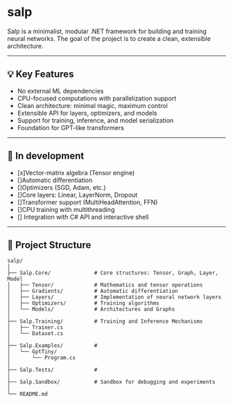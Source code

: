 # salp

Salp is a minimalist, modular .NET framework for building and training neural networks.
The goal of the project is to create a clean, extensible architecture.

---

## 💡 Key Features

- No external ML dependencies
- CPU-focused computations with parallelization support
- Clean architecture: minimal magic, maximum control
- Extensible API for layers, optimizers, and models
- Support for training, inference, and model serialization
- Foundation for GPT-like transformers

---

## 🔧 In development

- [x]Vector-matrix algebra (Tensor engine)
- []Automatic differentiation
- []Optimizers (SGD, Adam, etc.)
- []Core layers: Linear, LayerNorm, Dropout
- []Transformer support (MultiHeadAttention, FFN)
- []CPU training with multithreading
- [] Integration with C# API and interactive shell

---

## 📁 Project Structure

```plaintext
salp/
│
├── Salp.Core/              # Core structures: Tensor, Graph, Layer, Model
│   ├── Tensor/             # Mathematics and tensor operations
│   ├── Gradients/          # Automatic differentiation
│   ├── Layers/             # Implementation of neural network layers
│   ├── Optimizers/         # Training algorithms
│   └── Models/             # Architectures and Graphs
│
├── Salp.Training/          # Training and Inference Mechanisms
│   ├── Trainer.cs
│   └── Dataset.cs
│
├── Salp.Examples/          # 
│   └── GptTiny/
│       └── Program.cs
│
├── Salp.Tests/             # 
│
├── Salp.Sandbox/           # Sandbox for debugging and experiments
│
└── README.md
